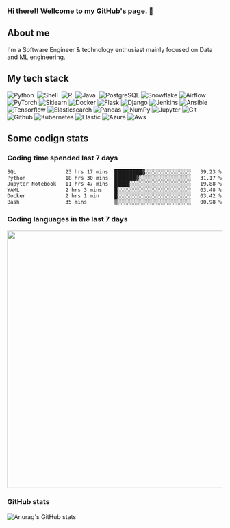 ### Hi there!! Wellcome to my GitHub's page. 👋

## About me

I'm a Software Engineer & technology enthusiast mainly focused on Data and ML engineering.

## My tech stack

![Python](https://img.shields.io/badge/Python-1C405C?style=for-the-badge&logo=python)&nbsp; ![Shell](https://img.shields.io/badge/Shell_Script-121011?style=for-the-badge&logo=gnu-bash&logoColor=white)&nbsp; 	![R](https://img.shields.io/badge/R-276DC3?style=for-the-badge&logo=r&logoColor=white)&nbsp; ![Java](https://img.shields.io/badge/Java-ED8B00?style=for-the-badge&logo=java&logoColor=white)&nbsp; ![PostgreSQL](https://img.shields.io/badge/PostgreSQL-316192?style=for-the-badge&logo=postgresql&logoColor=white)&nbsp;![Snowflake](https://img.shields.io/badge/Snowflake-5BB4F7?style=for-the-badge&logo=snowflake&logoColor=white)&nbsp;![Airflow](https://img.shields.io/badge/Airflow-D7E9EC?style=for-the-badge&logo=apache-airflow&logoColor=red)&nbsp;![PyTorch](https://img.shields.io/badge/PyTorch-316192?style=for-the-badge&logo=pytorch&logoColor=FF0000)&nbsp;![Sklearn](https://img.shields.io/badge/Sklearn-5BB4F7?style=for-the-badge&logo=scikit-learn&logoColor=FF9A00)&nbsp;![Docker](https://img.shields.io/badge/Docker-316192?style=for-the-badge&logo=docker&logoColor=33CCFF)&nbsp;![Flask](https://img.shields.io/badge/Flask-E4E4E4?style=for-the-badge&logo=flask&logoColor=868A8B)&nbsp;![Django](https://img.shields.io/badge/Django-355C76?style=for-the-badge&logo=django&logoColor=868A8B)&nbsp;![Jenkins](https://img.shields.io/badge/Jenkins-FFDA9A?style=for-the-badge&logo=jenkins&logoColor=467B8B)&nbsp;![Ansible](https://img.shields.io/badge/Ansible-3F7789?style=for-the-badge&logo=ansible&logoColor=red)&nbsp;![Tensorflow](https://img.shields.io/badge/Tensorflow-3F7789?style=for-the-badge&logo=tensorflow&logoColor=FAB361)&nbsp;![Elasticsearch](https://img.shields.io/badge/Elasticsearch-33FF99?style=for-the-badge&logo=elasticsearch&logoColor=F3749A)&nbsp;![Pandas](https://img.shields.io/badge/Pandas-33FF99?style=for-the-badge&logo=pandas&logoColor=F3749A)&nbsp;![NumPy](https://img.shields.io/badge/NumPy-3A627C?style=for-the-badge&logo=numpy&logoColor=white)&nbsp;![Jupyter](https://img.shields.io/badge/Jupyter-1C405C?style=for-the-badge&logo=jupyter&logoColor=white)&nbsp;![Git](https://img.shields.io/badge/Git-1C405C?style=for-the-badge&logo=git&logoColor=white)&nbsp;![Github](https://img.shields.io/badge/Github-1C405C?style=for-the-badge&logo=github&logoColor=white)&nbsp;![Kubernetes](https://img.shields.io/badge/Kubernetes-1C405C?style=for-the-badge&logo=kubernetes&logoColor=white)&nbsp;![Elastic](https://img.shields.io/badge/Elastic-1C405C?style=for-the-badge&logo=elastic&logoColor=white)&nbsp;![Azure](https://img.shields.io/badge/Azure-1C405C?style=for-the-badge&logo=azure&logoColor=white)&nbsp;![Aws](https://img.shields.io/badge/Aws-1C405C?style=for-the-badge&logo=aws&logoColor=white)&nbsp;




## Some codign stats

### Coding time spended last 7 days

<!--START_SECTION:waka-->

```text
SQL                23 hrs 17 mins  █████████▓░░░░░░░░░░░░░░░   39.23 %
Python             18 hrs 30 mins  ███████▓░░░░░░░░░░░░░░░░░   31.17 %
Jupyter Notebook   11 hrs 47 mins  █████░░░░░░░░░░░░░░░░░░░░   19.88 %
YAML               2 hrs 3 mins    █░░░░░░░░░░░░░░░░░░░░░░░░   03.48 %
Docker             2 hrs 1 min     █░░░░░░░░░░░░░░░░░░░░░░░░   03.42 %
Bash               35 mins         ▒░░░░░░░░░░░░░░░░░░░░░░░░   00.98 %
```

<!--END_SECTION:waka-->

### Coding languages in the last 7 days

<img src="https://wakatime.com/share/@QuantumA/fc1cfcd9-4c6f-41e9-9c18-f86f6df42a11.svg?sanitize=true" width="600">

### GitHub stats
![Anurag's GitHub stats](https://github-readme-stats.vercel.app/api?username=QuantumA&show_icons=true&theme=algolia&count_private=true)


<!--

**QuantumA/QuantumA** is a ✨ _special_ ✨ repository because its `README.md` (this file) appears on your GitHub profile.

Here are some ideas to get you started:

- 🔭 I’m currently working on ...
- 🌱 I’m currently learning ...
- 👯 I’m looking to collaborate on ...
- 🤔 I’m looking for help with ...
- 💬 Ask me about ...
- 📫 How to reach me: ...
- 😄 Pronouns: ...
- ⚡ Fun fact: ...
-->



